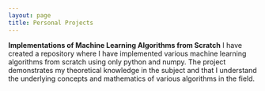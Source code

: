 ```yaml
---
layout: page
title: Personal Projects
---
```


**Implementations of Machine Learning Algorithms from Scratch** 
I have created a repository where I have implemented various machine learning algorithms from scratch using only python and numpy. The project demonstrates my theoretical knowledge in the subject and that I understand the underlying concepts and mathematics of various algorithms in the field.
